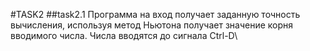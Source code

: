 #TASK2
##task2.1
Программа на вход получает заданную точность вычисления, используя метод Ньютона получает значение корня вводимого числа. Числа вводятся до сигнала Ctrl-D\
